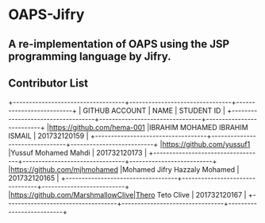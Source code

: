 # OAPS-Jifry

## A re-implementation of OAPS using the JSP programming language by Jifry.

## Contributor List

+-----------------------------------+--------------------------------+--------------------------+
|        GITHUB ACCOUNT             |           NAME                 |          STUDENT ID      |
+-----------------------------------+--------------------------------+--------------------------+
|https://github.com/hema-001        |IBRAHIM MOHAMED IBRAHIM ISMAIL  | 201732120159             |
+-----------------------------------+--------------------------------+--------------------------+
|https://github.com/yussuf1         |Yussuf Mohamed Mahdi            | 201732120173             |
+-----------------------------------+--------------------------------+--------------------------+
|https://github.com/mjhmohamed      |Mohamed Jifry Hazzaly Mohamed   | 201732120165             |
+-----------------------------------+--------------------------------+--------------------------+
|https://github.com/MarshmallowClive|Thero Teto Clive                | 201732120167             |
+-----------------------------------+--------------------------------+--------------------------+




